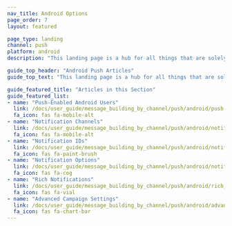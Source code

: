 ```yaml
---
nav_title: Android Options
page_order: 7
layout: featured

page_type: landing
channel: push
platform: android
description: "This landing page is a hub for all things that are solely Android Push for Braze."

guide_top_header: "Android Push Articles"
guide_top_text: "This landing page is a hub for all things that are solely Android Push for Braze."

guide_featured_title: "Articles in this Section"
guide_featured_list:
- name: "Push-Enabled Android Users"
  link: /docs/user_guide/message_building_by_channel/push/android/push-enabled/
  fa_icon: fas fa-mobile-alt
- name: "Notification Channels"
  link: /docs/user_guide/message_building_by_channel/push/android/notification_channels/
  fa_icon: fas fa-mobile-alt
- name: "Notification IDs"
  link: /docs/user_guide/message_building_by_channel/push/android/notification_ids/
  fa_icon: fas fa-paint-brush
- name: "Notification Options"
  link: /docs/user_guide/message_building_by_channel/push/android/notification_options/
  fa_icon: fas fa-cog
- name: "Rich Notifications"
  link: /docs/user_guide/message_building_by_channel/push/android/rich_notifications/
  fa_icon: fas fa-vial
- name: "Advanced Campaign Settings"
  link: /docs/user_guide/message_building_by_channel/push/android/advanced_campaign_settings/
  fa_icon: fas fa-chart-bar
---
```

